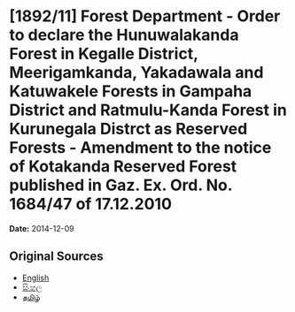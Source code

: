 # [1892/11] Forest Department - Order to declare the Hunuwalakanda Forest in Kegalle District, Meerigamkanda, Yakadawala and Katuwakele Forests in Gampaha District and Ratmulu-Kanda Forest in Kurunegala Distrct as Reserved Forests - Amendment to the notice of Kotakanda Reserved Forest published in Gaz. Ex. Ord. No. 1684/47 of 17.12.2010

**Date:** 2014-12-09

## Original Sources

- [English](https://documents.gov.lk/view/extra-gazettes/2014/12/1892-11_E.pdf)
- [සිංහල](https://documents.gov.lk/view/extra-gazettes/2014/12/1892-11_S.pdf)
- [தமிழ்](https://documents.gov.lk/view/extra-gazettes/2014/12/1892-11_T.pdf)
